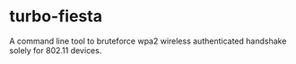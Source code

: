 # turbo-fiesta
A command line tool to bruteforce wpa2 wireless authenticated handshake solely for 802.11 devices.
